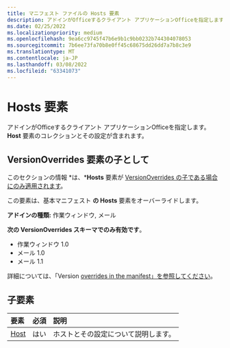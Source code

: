 ```yaml
---
title: マニフェスト ファイルの Hosts 要素
description: アドインがOfficeするクライアント アプリケーションOfficeを指定します。
ms.date: 02/25/2022
ms.localizationpriority: medium
ms.openlocfilehash: 9ea6cc9745f47b6e9b1c9bb0232b744304078053
ms.sourcegitcommit: 7b6ee73fa70b8e0ff45c68675dd26dd7a7b8c3e9
ms.translationtype: MT
ms.contentlocale: ja-JP
ms.lasthandoff: 03/08/2022
ms.locfileid: "63341073"
---
```

# <a name="hosts-element"></a>Hosts 要素

アドインがOfficeするクライアント アプリケーションOfficeを指定します。 **Host** 要素のコレクションとその設定が含まれます。 

## <a name="as-child-of-versionoverrides-element"></a>VersionOverrides 要素の子として

このセクションの情報 *は、***Hosts** 要素が [VersionOverrides の子である場合にのみ適用されます](versionoverrides.md)。

この要素は、基本マニフェスト **の Hosts** 要素をオーバーライドします。

**アドインの種類:** 作業ウィンドウ, メール

**次の VersionOverrides スキーマでのみ有効です**。

- 作業ウィンドウ 1.0
- メール 1.0
- メール 1.1

詳細については、「Version [overrides in the manifest」を参照してください](../../develop/add-in-manifests.md#version-overrides-in-the-manifest)。

## <a name="child-elements"></a>子要素

|  要素 |  必須  |  説明  |
|:-----|:-----|:-----|
|  [Host](host.md)    |  はい   |  ホストとその設定について説明します。 |
